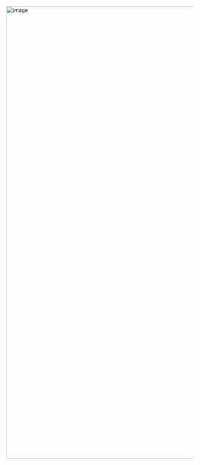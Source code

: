 <img width="1118" height="1213" alt="image" src="https://github.com/user-attachments/assets/35e654b5-17ce-4994-bb09-f4e3a7dea18b" />
